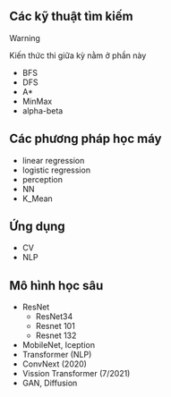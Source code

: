 ## Các kỹ thuật tìm kiếm

> [!WARNING]
> Kiến thức thi giữa kỳ nằm ở phần này

- BFS
- DFS
- A\*
- MinMax
- alpha-beta

## Các phương pháp học máy

- linear regression
- logistic regression
- perception
- NN
- K_Mean

## Ứng dụng

- CV
- NLP

## Mô hình học sâu

- ResNet
  - ResNet34
  - Resnet 101
  - Resnet 132
- MobileNet, Iception
- Transformer (NLP)
- ConvNext (2020)
- Vission Transformer (7/2021)
- GAN, Diffusion
